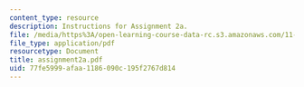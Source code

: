 ```yaml
---
content_type: resource
description: Instructions for Assignment 2a.
file: /media/https%3A/open-learning-course-data-rc.s3.amazonaws.com/11-423-information-and-communication-technologies-in-community-development-spring-2004/77fe5999afaa1186090c195f2767d814_assignment2a.pdf
file_type: application/pdf
resourcetype: Document
title: assignment2a.pdf
uid: 77fe5999-afaa-1186-090c-195f2767d814
---
```

